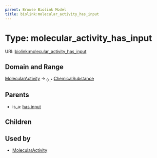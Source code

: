 ```yaml
---
parent: Browse Biolink Model
title: biolink:molecular_activity_has_input
---
```


# Type: molecular_activity_has_input




URI: [biolink:molecular_activity_has_input](https://w3id.org/biolink/vocab/molecular_activity_has_input)



## Domain and Range

[MolecularActivity](MolecularActivity.md) ->  <sub>0..*</sub> [ChemicalSubstance](ChemicalSubstance.md)

## Parents

 *  is_a: [has input](has_input.md)

## Children


## Used by

 * [MolecularActivity](MolecularActivity.md)
